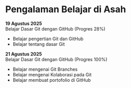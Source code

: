 # Pengalaman Belajar di Asah

**19 Agustus 2025**<br>
Belajar Dasar Git dengan GitHub (Progres 28%)
* Belajar pengertian Git dan GitHub
* Belajar tentang dasar Git

**21 Agustus 2025**<br>
Belajar Dasar Git dengan GitHub (Progres 100%)
* Belajar mengenai Git Branches
* Belajar mengenai Kolaborasi pada Git
* Belajar membuat portofolio di GitHub
